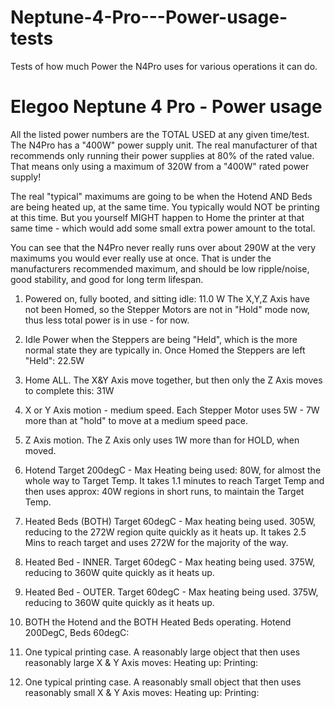 # Neptune-4-Pro---Power-usage-tests
Tests of how much Power the N4Pro uses for various operations it can do. 

Elegoo Neptune 4 Pro - Power usage
==================================
All the listed power numbers are the TOTAL USED at any given time/test.
The N4Pro has a "400W" power supply unit. The real manufacturer of that
recommends only running their power supplies at 80% of the rated value.
That means only using a maximum of 320W from a "400W" rated power supply!

The real "typical" maximums are going to be when the Hotend AND Beds are
being heated up, at the same time. You typically would NOT be printing at
this time. But you yourself MIGHT happen to Home the printer at that same
time - which would add some small extra power amount to the total.

You can see that the N4Pro never really runs over about 290W at the very
maximums you would ever really use at once.  That is under the manufacturers
recommended maximum, and should be low ripple/noise, good stability, and
good for long term lifespan.


1.	Powered on, fully booted, and sitting idle:
	11.0 W
	The X,Y,Z Axis have not been Homed, so the Stepper Motors are not in
	"Hold" mode now, thus less total power is in use - for now.

3.    Idle Power when the Steppers are being "Held", which is the more normal
    state they are typically in. Once Homed the Steppers are left "Held":
	22.5W

4.    Home ALL.  The X&Y Axis move together, but then only the Z Axis moves to 
    	complete this:
	31W

5.	X or Y Axis motion - medium speed. Each Stepper Motor uses 5W - 7W more
	than at "hold" to move at a medium speed pace.

6.	Z Axis motion. The Z Axis only uses 1W more than for HOLD, when moved.

7.	Hotend Target 200degC - Max Heating being used:
	80W, for almost the whole way to Target Temp.
	It takes 1.1 minutes to reach Target Temp and then uses approx:
	40W regions in short runs, to maintain the Target Temp.

8.	Heated Beds (BOTH) Target 60degC - Max heating being used.
	305W, reducing to the 272W region quite quickly as it heats up.
	It takes 2.5 Mins to reach target and uses 272W for the majority of the way.

9.	Heated Bed - INNER. Target 60degC - Max heating being used.
	375W, reducing to 360W quite quickly as it heats up.

10.	Heated Bed - OUTER. Target 60degC - Max heating being used.
	375W, reducing to 360W quite quickly as it heats up.

11.	BOTH the Hotend and the BOTH Heated Beds operating. Hotend 200DegC, Beds 60degC:


12.	One typical printing case. A reasonably large object that then uses
	reasonably large X & Y Axis moves:
	Heating up:
	Printing:
	

13.	One typical printing case. A reasonably small object that then uses
	reasonably small X & Y Axis moves:
	Heating up:
	Printing:
	




